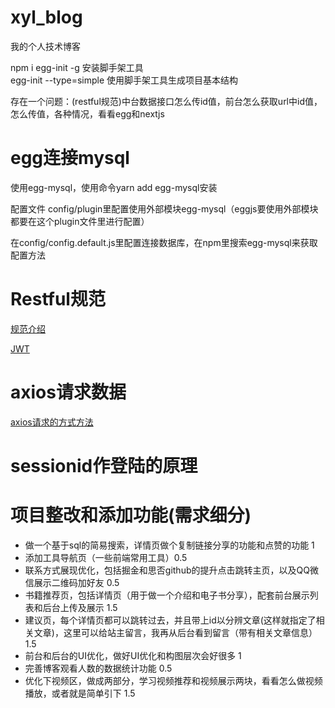 # xyl_blog
我的个人技术博客

npm i egg-init -g     安装脚手架工具  
egg-init --type=simple     使用脚手架工具生成项目基本结构

存在一个问题：(restful规范)中台数据接口怎么传id值，前台怎么获取url中id值，怎么传值，各种情况，看看egg和nextjs

# egg连接mysql
使用egg-mysql，使用命令yarn add egg-mysql安装

配置文件 config/plugin里配置使用外部模块egg-mysql（eggjs要使用外部模块都要在这个plugin文件里进行配置）

在config/config.default.js里配置连接数据库，在npm里搜索egg-mysql来获取配置方法

# Restful规范
[规范介绍](https://restfulapi.cn/)

[JWT](https://zhuanlan.zhihu.com/p/158186278?from_voters_page=true)

# axios请求数据
[axios请求的方式方法](http://axios-js.com/zh-cn/docs/)

# sessionid作登陆的原理


# 项目整改和添加功能(需求细分)
- 做一个基于sql的简易搜索，详情页做个复制链接分享的功能和点赞的功能 1
- 添加工具导航页（一些前端常用工具）0.5
- 联系方式展现优化，包括掘金和思否github的提升点击跳转主页，以及QQ微信展示二维码加好友 0.5 
- 书籍推荐页，包括详情页（用于做一个介绍和电子书分享），配套前台展示列表和后台上传及展示 1.5
- 建议页，每个详情页都可以跳转过去，并且带上id以分辨文章(这样就指定了相关文章)，这里可以给站主留言，我再从后台看到留言（带有相关文章信息）1.5
- 前台和后台的UI优化，做好UI优化和构图层次会好很多  1
- 完善博客观看人数的数据统计功能 0.5
- 优化下视频区，做成两部分，学习视频推荐和视频展示两块，看看怎么做视频播放，或者就是简单引下 1.5